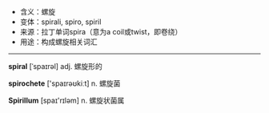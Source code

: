 - <span class="definition">含义：螺旋</span>
- <span class="definition">变体：spirali, spiro, spiril</span>
- <span class="definition">来源：拉丁单词spira（意为a coil或twist，即卷绕）</span>
- <span class="definition">用途：构成螺旋相关词汇</span>

---

<span class="vocabulary">**spiral**</span> [ˈspaɪrəl] adj. 螺旋形的

<span class="vocabulary">**spirochete**</span> ['spaɪrəʊkiːt] n. 螺旋菌

<span class="vocabulary">**Spirillum**</span> [spaɪ'rɪləm] n. 螺旋状菌属

